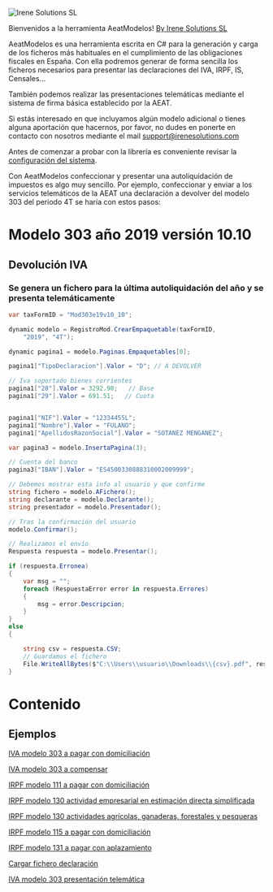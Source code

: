 ![Irene Solutions SL](http://www.irenesolutions.com/archive/img/logo-irene-solutions-transparent-sm.png)

Bienvenidos a la herramienta AeatModelos!
[By Irene Solutions SL](https://www.irenesolutions.com)

AeatModelos es una herramienta escrita en C# para la generación y carga de los ficheros más habituales en el cumplimiento de las obligaciones fiscales en España. Con ella podremos generar de forma sencilla los ficheros necesarios para presentar las declaraciones del IVA, IRPF, IS, Censales...

También podemos realizar las presentaciones telemáticas mediante el sistema de firma básica establecido por la AEAT.

Si estás interesado en que incluyamos algún modelo adicional o tienes alguna aportación que hacernos, por favor, no dudes en ponerte en contacto con nosotros mediante el mail support@irenesolutions.com

Antes de comenzar a probar con la librería es conveniente revisar la [configuración del sistema](https://github.com/mdiago/AeatModelos/wiki/000-Archivo-de-configuraci%C3%B3n).

Con AeatModelos confeccionar y presentar una autoliquidación de impuestos es algo muy sencillo. Por ejemplo, confeccionar y enviar a los servicios telemáticos de la AEAT una declaración a devolver del modelo 303 del periodo 4T se haría con estos pasos:

# Modelo 303 año 2019 versión 10.10
## Devolución IVA 
### Se genera un fichero para la última autoliquidación del año y se presenta telemáticamente

```C#
var taxFormID = "Mod303e19v10_10";

dynamic modelo = RegistroMod.CrearEmpaquetable(taxFormID,
    "2019", "4T");

dynamic pagina1 = modelo.Paginas.Empaquetables[0];

pagina1["TipoDeclaracion"].Valor = "D"; // A DEVOLVER

// Iva soportado bienes corrientes
pagina1["28"].Valor = 3292.90;   // Base
pagina1["29"].Valor = 691.51;   // Cuota


pagina1["NIF"].Valor = "12334455L";
pagina1["Nombre"].Valor = "FULANO";
pagina1["ApellidosRazonSocial"].Valor = "SOTANEZ MENGANEZ";

var pagina3 = modelo.InsertaPagina(3);

// Cuenta del banco
pagina3["IBAN"].Valor = "ES4500330888310002009999";

// Debemos mostrar esta info al usuario y que confirme
string fichero = modelo.AFichero();
string declarante = modelo.Declarante();
string presentador = modelo.Presentador();

// Tras la confirmación del usuario
modelo.Confirmar();

// Realizamos el envío
Respuesta respuesta = modelo.Presentar();

if (respuesta.Erronea) 
{
    var msg = "";
    foreach (RespuestaError error in respuesta.Errores)
    {
        msg = error.Descripcion;
    }
}
else 
{

    string csv = respuesta.CSV;
    // Guardamos el fichero
    File.WriteAllBytes($"C:\\Users\\usuario\\Downloads\\{csv}.pdf", respuesta.DatosPdf);
}

```

# Contenido

## Ejemplos

[IVA modelo 303 a pagar con domiciliación](https://github.com/mdiago/AeatModelos/wiki/001-Ejemplo:-IVA-Modelo-303-a%C3%B1o-2019-versi%C3%B3n-10.10-(Declaraci%C3%B3n-domiciliada))

[IVA modelo 303 a compensar](https://github.com/mdiago/AeatModelos/wiki/002-Ejemplo:-IVA-Modelo-303-a%C3%B1o-2019-versi%C3%B3n-10.10-(Declaraci%C3%B3n-a-compensar))

[IRPF modelo 111 a pagar con domiciliación](https://github.com/mdiago/AeatModelos/wiki/003-Ejemplo:-IRPF-Modelo-111-a%C3%B1o-2016-versi%C3%B3n-18)

[IRPF modelo 130 actividad empresarial en estimación directa simplificada ](https://github.com/mdiago/AeatModelos/wiki/004-Ejemplo:-IRPF-Pago-a-cuenta-estimaci%C3%B3n-directa-Modelo-130-a%C3%B1o-2015)

[IRPF modelo 130 actividades agrícolas, ganaderas, forestales y pesqueras](https://github.com/mdiago/AeatModelos/wiki/005-Ejemplo:-IRPF-Pago-a-cuenta-estimaci%C3%B3n-directa-Modelo-130-a%C3%B1o-2015-(Actividades-agr%C3%ADcolas,-ganaderas,-forestales-y-pesqueras))

[IRPF modelo 115 a pagar con domiciliación](https://github.com/mdiago/AeatModelos/wiki/006-Ejemplo:-Arrendamientos-inmuebles-urbanos-Modelo-115-a%C3%B1o-2015-versi%C3%B3n-1.3
)

[IRPF modelo 131 a pagar con aplazamiento](https://github.com/mdiago/AeatModelos/wiki/007-Ejemplo:-Pago-a-cuenta-IRPF-m%C3%B3dulos-Modelo-131-a%C3%B1o-2019-versi%C3%B3n-1.00)

[Cargar fichero declaración](https://github.com/mdiago/AeatModelos/wiki/008-Ejemplo:-Cargar-un-fichero-de-declaraci%C3%B3n)

[IVA modelo 303 presentación telemática](https://github.com/mdiago/AeatModelos/wiki/009-Ejemplo:-Modelo-303-4T-a-devolver-con-presentaci%C3%B3n-telem%C3%A1tica)
